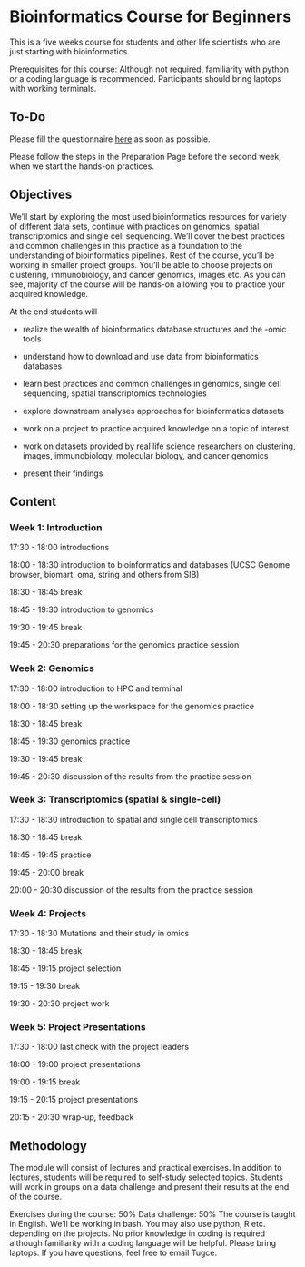 # Bioinformatics Course for Beginners

This is a five weeks course for students and other life scientists who are just starting with bioinformatics.

Prerequisites for this course: Although not required, familiarity with python or a coding language is recommended. Participants should bring laptops with working terminals.

## To-Do

Please fill the questionnaire [here](https://forms.gle/PYmq6XzmxuVkjsLU6) as soon as possible. 

Please follow the steps in the Preparation Page before the second week, when we start the hands-on practices.



## Objectives

We’ll start by exploring the most used bioinformatics resources for variety of different data sets, continue with practices on genomics, spatial transcriptomics and single cell sequencing. We’ll cover the best practices and common challenges in this practice as a foundation to the understanding of bioinformatics pipelines. Rest of the course, you’ll be working in smaller project groups. You’ll be able to choose projects on clustering, immunobiology, and cancer genomics, images etc. As you can see, majority of the course will be hands-on allowing you to practice your acquired knowledge.

At the end students will 

- realize the wealth of bioinformatics database structures and the -omic tools 

- understand how to download and use data from bioinformatics databases

- learn best practices and common challenges in genomics, single cell sequencing, spatial transcriptomics technologies

- explore downstream analyses approaches for bioinformatics datasets

- work on a project to practice acquired knowledge on a topic of interest

- work on datasets provided by real life science researchers on clustering, images, immunobiology, molecular biology, and cancer genomics

- present their findings 

## Content

### Week 1: Introduction

17:30 - 18:00 introductions

18:00 - 18:30 introduction to bioinformatics and databases (UCSC Genome browser, biomart, oma, string and others from SIB)

18:30 - 18:45 break

18:45 - 19:30 introduction to genomics

19:30 - 19:45 break

19:45 - 20:30 preparations for the genomics practice session

### Week 2: Genomics

17:30 - 18:00 introduction to HPC and terminal

18:00 - 18:30 setting up the workspace for the genomics practice

18:30 - 18:45 break

18:45 - 19:30 genomics practice 

19:30 - 19:45 break

19:45 - 20:30 discussion of the results from the practice session

### Week 3: Transcriptomics (spatial & single-cell)

17:30 - 18:30 introduction to spatial and single cell transcriptomics

18:30 - 18:45 break

18:45 - 19:45 practice 

19:45 - 20:00 break

20:00 - 20:30 discussion of the results from the practice session

### Week 4: Projects

17:30 - 18:30 Mutations and their study in omics

18:30 - 18:45 break

18:45 - 19:15 project selection 

19:15 - 19:30 break

19:30 - 20:30 project work

### Week 5: Project Presentations

17:30 - 18:00 last check with the project leaders

18:00 - 19:00 project presentations

19:00 - 19:15 break

19:15 - 20:15 project presentations 

20:15 - 20:30 wrap-up, feedback


## Methodology

The module will consist of lectures and practical exercises. In addition to lectures, students will be required to self-study selected topics. Students will work in groups on a data challenge and present their results at the end of the course. 

Exercises during the course: 50%
Data challenge: 50%
The course is taught in English. We’ll be working in bash. You may also use python, R etc. depending on the projects. No prior knowledge in coding is required although familiarity with a coding language will be helpful. Please bring laptops. If you have questions, feel free to email Tugce.


